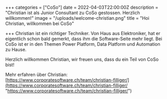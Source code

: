 +++
categories = ["CoSo"]
date = 2022-04-03T22:00:00Z
description = "Christian ist als Junior Consultant zu CoSo gestossen. Herzlich willkommen!"
image = "/uploads/welcome-christian.png"
title = "Hoi Christian, willkommen bei CoSo"

+++
Christian ist ein richtiger Techniker. Von Haus aus Elektroniker, hat er eigentlich schon bald gemerkt, dass ihm die Software-Seite mehr liegt. Bei CoSo ist er in den Themen Power Platform, Data Platform und Automation zu Hause. 

Herzlich willkommen Christian, wir freuen uns, dass du ein Teil von CoSo bist!

Mehr erfahren über Christian: [https://www.corporatesoftware.ch/team/christian-filliger/](https://www.corporatesoftware.ch/team/christian-filliger/ "https://www.corporatesoftware.ch/team/christian-filliger/")